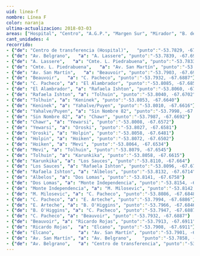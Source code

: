 ```yaml
---
uid: linea-f
nombre: Línea F
color: naranja
ultima-actualizacion: 2018-03-03
areas: ["Hospital", "Centro", "A.G.P.", "Margen Sur", "Mirador", "B. de Georgias", "Argentino", "Los Fueguinos", "Unido", "C.A.P.", "15 de octubre", "Austral", "Punta Popper", "Arraigo Sur", "Ecológico", "La Esperanza"]
cant_unidades: 4
recorrido: 
- {"de": "Centro de transferencia (Hospital)",   "punto":"-53.7829, -67.6982"}
- {"de": "Av. Belgrano",   "a": "A. Lassere", "punto":"-53.7839, -67.6995"}
- {"de": "A. Lassere",   "a": "Cmte. L. Piedrabuena", "punto":"-53.7833, -67.7009"}
- {"de": "Cmte. L. Piedrabuena",   "a": "Av. San Martín", "punto":"-53.7850, -67.7035"}
- {"de": "Av. San Martín",   "a": "Beauvoir", "punto":"-53.7903, -67.6932"}
- {"de": "Beauvoir",   "a": "C. Pacheco", "punto":"-53.7932, -67.6887"}
- {"de": "C. Pacheco", "a": "El Alambrador", "punto":"-53.8085, -67.6852"}
- {"de": "El Alambrador", "a": "Rafaela Ishton", "punto":"-53.8060, -67.6716"}
- {"de": "Rafaela Ishton", "a": "Tolhuin", "punto":"-53.8040, -67.6702"}
- {"de": "Tolhuin", "a": "Keninek", "punto":"-53.8053, -67.6640"}
- {"de": "Keninek", "a": "Yahalve/Puyen", "punto":"-53.8010, -67.6616"}
- {"de": "Yahalve/Puyen", "a": "Sin Nombre 82", "punto":"-53.7998, -67.6697"}
- {"de": "Sin Nombre 82", "a": "Chawr", "punto":"-53.7987, -67.6692"}
- {"de": "Chawr", "a": "Yewarsi", "punto":"-53.8008, -67.6572"}
- {"de": "Yewarsi", "a": "Oroski", "punto":"-53.8027, -67.6581"}
- {"de": "Oroski", "a": "Holpin", "punto":"-53.8058, -67.6481"}
- {"de": "Holpin", "a": "Hoiken", "punto":"-53.8072, -67.6502"}
- {"de": "Hoiken", "a": "Mevi", "punto":"-53.8064, -67.6534"}
- {"de": "Mevi", "a": "Tolhuin", "punto":"-53.8079, -67.6545"}
- {"de": "Tolhuin", "a": "Karunkika", "punto":"-53.8058, -67.6615"}
- {"de": "Karunkika", "a": "Los Sauces", "punto":"-53.8110, -67.664"}
- {"de": "Los Sauces", "a": "Rafaela Ishton", "punto":"-53.8096, -67.6716"}
- {"de": "Rafaela Ishton", "a": "Albelos", "punto":"-53.8132, -67.6714"}
- {"de": "Albelos", "a": "Dos Lomas", "punto":"-53.8141, -67.6758"}
- {"de": "Dos Lomas", "a": "Monte Independencia", "punto":"-53.8154, -67.6769"}
- {"de": "Monte Independencia", "a": "M. Milosevic", "punto":"-53.8142, -67.6819"}
- {"de": "M. Milosevic", "a": "C. Pacheco", "punto":"-53.8086, -67.6848"}
- {"de": "C. Pacheco", "a": "E. Arteche", "punto":"-53.7994, -67.6886"}
- {"de": "E. Arteche", "a": "B. O'Higgins", "punto":"-53.7966, -67.6846"}
- {"de": "B. O'Higgins", "a": "C. Pacheco", "punto":"-53.7947, -67.6887"}
- {"de": "C. Pacheco", "a": "Beauvoir", "punto":"-53.7932, -67.6887"}
- {"de": "Beauvoir", "a": "Ricardo Rojas", "punto":"-53.7913, -67.6911"}
- {"de": "Ricardo Rojas",  "a": "Elcano", "punto":"-53.7908, -67.6911"}
- {"de": "Elcano",         "a": "Av. San Martín", "punto":"-53.7901, -67.6931"}
- {"de": "Av. San Martín", "a": "Av. Belgrano",    "punto":"-53.7858, -67.7016"}
- {"de": "Av. Belgrano",   "a": "Centro de transferencia", "punto":"-53.7827, -67.6976"}
---
```

